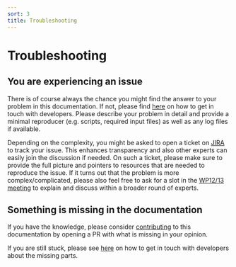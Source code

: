 ```yaml
---
sort: 3
title: Troubleshooting
---
```


# Troubleshooting

## You are experiencing an issue

There is of course always the chance you might find the answer to your problem in this documentation. If not, please find [here](othreresources.md#contact) on how to get in touch with developers.
Please describe your problem in detail and provide a minimal reproducer (e.g. scripts, required input files) as well as any log files if available.

Depending on the complexity, you might be asked to open a ticket on [JIRA](otherresources.md#jira-bug-tracking) to track your issue. This enhances transparency and also other experts can easily join the discussion if needed.
On such a ticket, please make sure to provide the full picture and pointers to resources that are needed to reproduce the issue.
If it turns out that the problem is more complex/complicated, please also feel free to ask for a slot in the [WP12/13 meeting](otherresources.md#meetings) to explain and discuss within a broader round of experts.

## Something is missing in the documentation

If you have the knowledge, please consider [contributing](contribute.md) to this documentation by opening a PR with what is missing in your opinion.

If you are still stuck, please see [here](otherresources.md#contact) on how to get in touch with developers about the missing parts.
